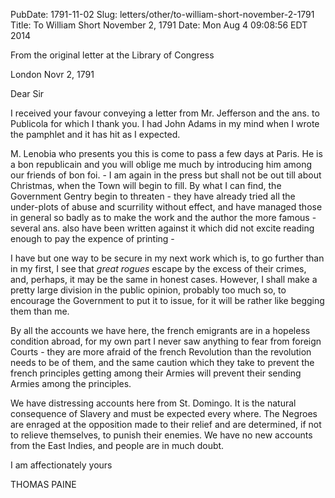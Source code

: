 PubDate: 1791-11-02
Slug: letters/other/to-william-short-november-2-1791
Title: To William Short November 2, 1791
Date: Mon Aug  4 09:08:56 EDT 2014

   From the original letter at the Library of Congress
  
   London Novr 2, 1791
   
   Dear Sir

   I received your favour conveying a letter from Mr. Jefferson and the
   ans. to Publicola for which I thank you. I had John Adams in my mind
   when I wrote the pamphlet and it has hit as I expected.

   M. Lenobia who presents you this is come to pass a few days at Paris. He
   is a bon republicain and you will oblige me much by introducing him among
   our friends of bon foi. - I am again in the press but shall not be out till
   about Christmas, when the Town will begin to fill. By what I can find, the
   Government Gentry begin to threaten - they have already tried all the
   under-plots of abuse and scurrility without effect, and have managed those
   in general so badly as to make the work and the author the more famous -
   several ans. also have been written against it which did not excite
   reading enough to pay the expence of printing -

   I have but one way to be secure in my next work which is, to go further
   than in my first, I see that *great rogues* escape by the excess of their
   crimes, and, perhaps, it may be the same in honest cases. However, I shall
   make a pretty large division in the public opinion, probably too much so,
   to encourage the Government to put it to issue, for it will be rather like
   begging them than me.

   By all the accounts we have here, the french emigrants are in a hopeless
   condition abroad, for my own part I never saw anything to fear from
   foreign Courts - they are more afraid of the french Revolution than the
   revolution needs to be of them, and the same caution which they take to
   prevent the french principles getting among their Armies will prevent
   their sending Armies among the principles.

   We have distressing accounts here from St. Domingo. It is the natural
   consequence of Slavery and must be expected every where. The Negroes are
   enraged at the opposition made to their relief and are determined, if not
   to relieve themselves, to punish their enemies. We have no new accounts
   from the East Indies, and people are in much doubt.

   I am affectionately yours

   THOMAS PAINE

   

